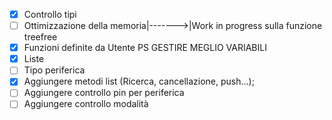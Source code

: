- [x] Controllo tipi 
- [ ] Ottimizzazione della memoria|------->|Work in progress sulla funzione treefree
- [x] Funzioni definite da Utente PS GESTIRE MEGLIO VARIABILI
- [x] Liste
- [ ] Tipo periferica
- [x] Aggiungere metodi list (Ricerca, cancellazione, push...);
- [ ] Aggiungere controllo pin per periferica
- [ ] Aggiungere controllo modalità
